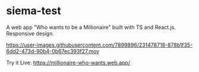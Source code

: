 # siema-test
A web app "Who wants to be a Millionaire" built with TS and React.js. Responsive design.


https://user-images.githubusercontent.com/7899896/231478718-878b1f35-6dd2-473d-90b4-0b67ec393f27.mov

Try it Live:
                  https://millionaire-who-wants.web.app/
